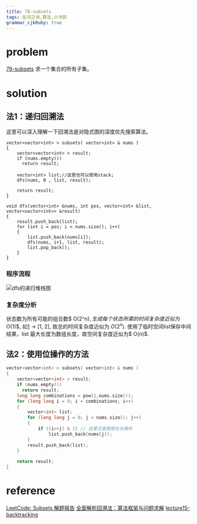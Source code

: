 ```yaml
---
title: 78-subsets
tags: 在河之洲,算法,小书匠
grammar_cjkRuby: true
---
```


# problem 
[78-subsets](https://leetcode.com/problems/subsets/#/description)
求一个集合的所有子集。
# solution
## 法1：递归回溯法
这里可以深入理解一下回溯法是对隐式图的深度优先搜索算法。

```
vector<vector<int> > subsets( vector<int> & nums )
{
    vector<vector<int> > result;
    if (nums.empty())
	  return result;
	
	vector<int> list;//这里也可以使用stack;
	dfs(nums, 0 , list, result);
	
	return result;
}

void dfs(vector<int> &nums, int pos, vector<int> &list, vector<vector<int>> &result)
{
    result.push_back(list);
	for (int i = pos; i < nums.size(); i++)
	{
	    list.push_back(nums[i]);
		dfs(nums, i+1, list, result);
		list.pop_back();
	}
}
```
### 程序流程 
![dfs的递归堆栈图][1]

### 复杂度分析

状态数为所有可能的组合数$ O(2^n)$, 生成每个状态所需的时间复杂度近似为$ O(1)$, 如[1] -> [1, 2], 故总的时间复杂度近似为 $O(2^n)$.
使用了临时空间list保存中间结果，list 最大长度为数组长度，故空间复杂度近似为$ O(n)$.

## 法2：使用位操作的方法


```cpp
vector<vector<int> > subsets( vector<int> & nums )
{
    vector<vector<int> > result;
    if (nums.empty())
	  return result;
	long long combinations = pow(2,nums.size());
	for (long long i = 0; i < combinations; i++)
	{
	    vector<int> list;
	    for (long long j = 0; j < nums.size(); j++)
	    {
	        if ((i>>j) & 1) // 这里注意是按位与操作
	            list.push_back(nums[j]);
	    }
	    result.push_back(list);
	}
	
	return result;
}

```



# reference

[LeetCode: Subsets 解题报告](http://www.cnblogs.com/yuzhangcmu/p/4211815.html)
[全面解析回溯法：算法框架与问题求解](http://www.cnblogs.com/wuyuegb2312/p/3273337.html)
[lecture15-backtracking](http://7xojrx.com1.z0.glb.clouddn.com/docs/algorithm-exercise/docs/lecture15-backtracking.pdf)


  [1]: https://www.github.com/DragonFive/CVBasicOp/raw/master/1493690746610.jpg
